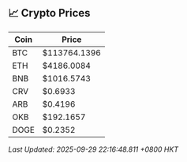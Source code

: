 ## 📈 Crypto Prices

| Coin | Price |
| ---- | ----- |
| BTC | $113764.1396 |
| ETH | $4186.0084 |
| BNB | $1016.5743 |
| CRV | $0.6933 |
| ARB | $0.4196 |
| OKB | $192.1657 |
| DOGE | $0.2352 |

_Last Updated: 2025-09-29 22:16:48.811 +0800 HKT_
